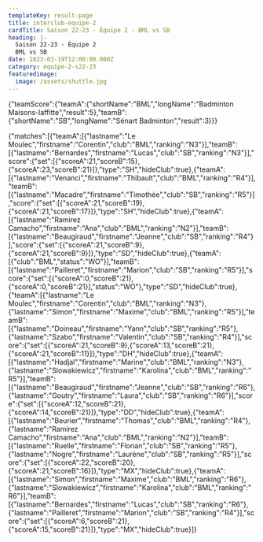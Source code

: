 ```yaml
---
templateKey: result-page
title: interclub-equipe-2
cardTitle: Saison 22-23 - Équipe 2 - BML vs SB 
heading: |-
  Saison 22-23 - Équipe 2
  BML vs SB
date: 2023-03-19T12:00:00.000Z
category: equipe-2-s22-23
featuredimage:
  image: /assets/shuttle.jpg
---
```


<teamscoreboard>{"teamScore":{"teamA":{"shortName":"BML","longName":"Badminton Maisons-laffitte","result":5},"teamB":{"shortName":"SB","longName":"Sénart Badminton","result":3}}}</teamscoreboard>

<scoreboard>{"matches":[{"teamA":[{"lastname":"Le Moulec","firstname":"Corentin","club":"BML","ranking":"N3"}],"teamB":[{"lastname":"Bernardes","firstname":"Lucas","club":"SB","ranking":"N3"}],"score":{"set":[{"scoreA":21,"scoreB":15},{"scoreA":23,"scoreB":21}]},"type":"SH","hideClub":true},{"teamA":[{"lastname":"Venanci","firstname":"Thibault","club":"BML","ranking":"R4"}],"teamB":[{"lastname":"Macadre","firstname":"Timothée","club":"SB","ranking":"R5"}],"score":{"set":[{"scoreA":21,"scoreB":19},{"scoreA":21,"scoreB":17}]},"type":"SH","hideClub":true},{"teamA":[{"lastname":"Ramirez Camacho","firstname":"Ana","club":"BML","ranking":"N2"}],"teamB":[{"lastname":"Beaugiraud","firstname":"Jeanne","club":"SB","ranking":"R4"}],"score":{"set":[{"scoreA":21,"scoreB":9},{"scoreA":21,"scoreB":9}]},"type":"SD","hideClub":true},{"teamA":[{"club":"BML","status":"WO"}],"teamB":[{"lastname":"Pailleret","firstname":"Marion","club":"SB","ranking":"R5"}],"score":{"set":[{"scoreA":0,"scoreB":21},{"scoreA":0,"scoreB":21}],"status":"WO"},"type":"SD","hideClub":true},{"teamA":[{"lastname":"Le Moulec","firstname":"Corentin","club":"BML","ranking":"N3"},{"lastname":"Simon","firstname":"Maxime","club":"BML","ranking":"R5"}],"teamB":[{"lastname":"Doineau","firstname":"Yann","club":"SB","ranking":"R5"},{"lastname":"Szabo","firstname":"Valentin","club":"SB","ranking":"R4"}],"score":{"set":[{"scoreA":21,"scoreB":9},{"scoreA":13,"scoreB":21},{"scoreA":21,"scoreB":11}]},"type":"DH","hideClub":true},{"teamA":[{"lastname":"Hadjal","firstname":"Marine","club":"BML","ranking":"N3"},{"lastname":"Slowakiewicz","firstname":"Karolina","club":"BML","ranking":"R5"}],"teamB":[{"lastname":"Beaugiraud","firstname":"Jeanne","club":"SB","ranking":"R6"},{"lastname":"Goutry","firstname":"Laura","club":"SB","ranking":"R6"}],"score":{"set":[{"scoreA":12,"scoreB":21},{"scoreA":14,"scoreB":21}]},"type":"DD","hideClub":true},{"teamA":[{"lastname":"Beurier","firstname":"Thomas","club":"BML","ranking":"R4"},{"lastname":"Ramirez Camacho","firstname":"Ana","club":"BML","ranking":"N2"}],"teamB":[{"lastname":"Ruelle","firstname":"Florian","club":"SB","ranking":"R5"},{"lastname":"Nogre","firstname":"Laurène","club":"SB","ranking":"R5"}],"score":{"set":[{"scoreA":22,"scoreB":20},{"scoreA":21,"scoreB":16}]},"type":"MX","hideClub":true},{"teamA":[{"lastname":"Simon","firstname":"Maxime","club":"BML","ranking":"R6"},{"lastname":"Slowakiewicz","firstname":"Karolina","club":"BML","ranking":"R6"}],"teamB":[{"lastname":"Bernardes","firstname":"Lucas","club":"SB","ranking":"R6"},{"lastname":"Pailleret","firstname":"Marion","club":"SB","ranking":"R4"}],"score":{"set":[{"scoreA":6,"scoreB":21},{"scoreA":15,"scoreB":21}]},"type":"MX","hideClub":true}]}</scoreboard>